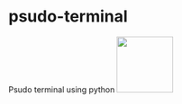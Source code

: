 # psudo-terminal
Psudo terminal using python
<img src="http://icons.iconarchive.com/icons/alecive/flatwoken/128/Apps-Terminal-icon.png" style=" width:100px ; height:100px " />
